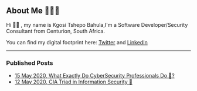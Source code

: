 ## About Me 🤷🏽‍♂️

Hi 👋🏻 , my name is Kgosi Tshepo Bahula,I'm a Software Developer/Security Consultant from Centurion, South Africa.

You can find my digital footprint here: [Twitter](https://twitter.com/kgosi_cs/) and [LinkedIn](https://www.linkedin.com/in/kgositshepobahula/)
<hr>

### Published Posts
* [15 May 2020, What Exactly Do CyberSecurity Professionals Do 🤔?](https://dev.to/kgosi_tshepo/what-exactly-do-cybersecurity-professionals-do-2ao5)
* [12 May 2020, CIA Triad in Information Security 🔐
](https://dev.to/kgosi_tshepo/cia-triad-in-information-security-54p5)



